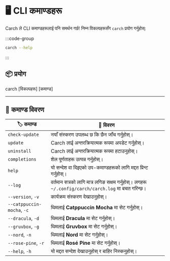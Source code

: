 # 🖥️ CLI कमाण्डहरू  

Carch ले CLI कमाण्डहरूलाई पनि समर्थन गर्छ! निम्न विकल्पहरूसँग `carch` प्रयोग गर्नुहोस्:  

:::code-group

```sh [⚙️ CLI]
carch --help
```

:::

## 📦 प्रयोग

carch [विकल्पहरू] [कमाण्ड]

---

## 🔧 कमाण्ड विवरण

| 🏷️ कमाण्ड                  | 📄 विवरण                                                                                   |
|----------------------------|---------------------------------------------------------------------------------------------------|
| `check-update`             | नयाँ संस्करण उपलब्ध छ कि छैन जाँच गर्नुहोस्।                                                              |
| `update`                   | Carch लाई अन्तरक्रियात्मक रूपमा अपडेट गर्नुहोस्।                                                                       |
| `uninstall`                | Carch लाई अन्तरक्रियात्मक रूपमा हटाउनुहोस्।                                                                    |
| `completions`              | शेल पूर्णताहरू उत्पन्न गर्नुहोस्।                                                                       |
| `help`                     | यो सन्देश वा दिइएको उप-कमाण्डहरूको लागि मद्दत प्रिन्ट गर्नुहोस्।                                           |
| `--log`                    | वर्तमान सत्रको लागि मात्र लगिङ सक्षम गर्नुहोस्। लगहरू `~/.config/carch/carch.log` मा बचत गरिन्छ।       |
| `--version`, `-v`          | कार्यक्रम संस्करण देखाउनुहोस्।                                                                         |
| `--catppuccin-mocha`, `-c` | थिमलाई **Catppuccin Mocha** मा सेट गर्नुहोस्।                                                            |
| `--dracula`, `-d`          | थिमलाई **Dracula** मा सेट गर्नुहोस्।                                                                     |
| `--gruvbox`, `-g`          | थिमलाई **Gruvbox** मा सेट गर्नुहोस्।                                                                     |
| `--nord`, `-n`             | थिमलाई **Nord** मा सेट गर्नुहोस्।                                                                        |
| `--rose-pine`, `-r`        | थिमलाई **Rosé Pine** मा सेट गर्नुहोस्।                                                                   |
| `--help`, `-h`             | यो मद्दत सन्देश देखाउनुहोस् र बाहिर निस्कनुहोस्।                                                                  |